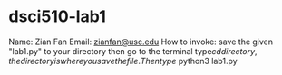 # dsci510-lab1
Name: Zian Fan
Email: zianfan@usc.edu
How to invoke: save the given "lab1.py" to your directory then go to the terminal type$cd directory,  
the directory is where you save the file. Then type$ python3 lab1.py
